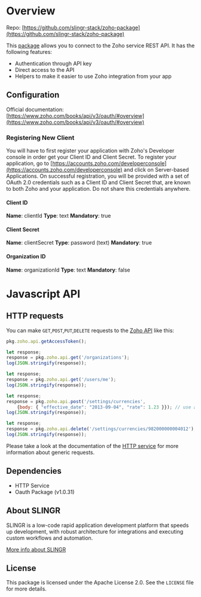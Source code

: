 
# Overview

Repo: [https://github.com/slingr-stack/zoho-package](https://github.com/slingr-stack/zoho-package)

This [package](https://platform-docs.slingr.io/dev-reference/data-model-and-logic/packages/) allows you to connect to the Zoho service REST API. It has the following features:

- Authentication through API key
- Direct access to the API
- Helpers to make it easier to use Zoho integration from your app

## Configuration

Official documentation: [https://www.zoho.com/books/api/v3/oauth/#overview](https://www.zoho.com/books/api/v3/oauth/#overview)

### Registering New Client

You will have to first register your application with Zoho's Developer console in order get your Client ID and Client Secret.
To register your application, go to [https://accounts.zoho.com/developerconsole](https://accounts.zoho.com/developerconsole) and click on Server-based Applications. 
On successful registration, you will be provided with a set of OAuth 2.0 credentials such as a Client ID and Client Secret that,
are known to both Zoho and your application. Do not share this credentials anywhere.

#### Client ID

**Name**: clientId
**Type**: text
**Mandatory**: true

#### Client Secret

**Name**: clientSecret
**Type**: password (text)
**Mandatory**: true

#### Organization ID

**Name**: organizationId
**Type**: text
**Mandatory**: false

# Javascript API

## HTTP requests
You can make `GET`,`POST`,`PUT`,`DELETE` requests to the [Zoho API](https://www.zoho.com/books/api/v3/introduction/#organization-id) like this:

```javascript
pkg.zoho.api.getAccessToken();
```

```javascript
let response;
response = pkg.zoho.api.get('/organizations');
log(JSON.stringify(response));
```

```javascript
let response;
response = pkg.zoho.api.get('/users/me');
log(JSON.stringify(response));
```

```javascript
let response;
response = pkg.zoho.api.post('/settings/currencies',
    {body: { "effective_date": "2013-09-04", "rate": 1.23 }}); // use a valid JSON object here
log(JSON.stringify(response));
```

```javascript
let response;
response = pkg.zoho.api.delete('/settings/currencies/982000000004012'); // use a valid id here
log(JSON.stringify(response));
```

Please take a look at the documentation of the [HTTP service](https://github.com/slingr-stack/http-service)
for more information about generic requests.

## Dependencies
* HTTP Service
* Oauth Package (v1.0.31)

## About SLINGR

SLINGR is a low-code rapid application development platform that speeds up development,
with robust architecture for integrations and executing custom workflows and automation.

[More info about SLINGR](https://slingr.io)

## License

This package is licensed under the Apache License 2.0. See the `LICENSE` file for more details.
